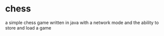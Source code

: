 # chess
a simple chess game written in java with a network mode and the ability to store and load a game
